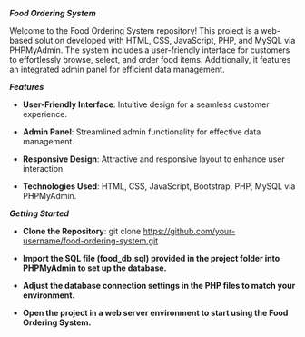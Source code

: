 _**Food Ordering System**_

Welcome to the Food Ordering System repository! This project is a web-based solution developed with HTML, CSS, JavaScript, PHP, and MySQL via PHPMyAdmin. 
The system includes a user-friendly interface for customers to effortlessly browse, select, and order food items. 
Additionally, it features an integrated admin panel for efficient data management.

_**Features**_
* **User-Friendly Interface**: Intuitive design for a seamless customer experience.

* **Admin Panel**: Streamlined admin functionality for effective data management.

* **Responsive Design**: Attractive and responsive layout to enhance user interaction.

* **Technologies Used**: HTML, CSS, JavaScript, Bootstrap, PHP, MySQL via PHPMyAdmin.


_**Getting Started**_

* **Clone the Repository**: 
git clone https://github.com/your-username/food-ordering-system.git

* **Import the SQL file (food_db.sql) provided in the project folder into PHPMyAdmin to set up the database.**

* **Adjust the database connection settings in the PHP files to match your environment.**

* **Open the project in a web server environment to start using the Food Ordering System.**
